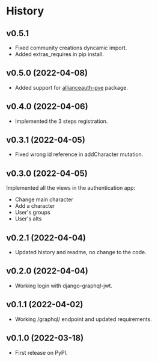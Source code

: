 History
=======

## v0.5.1
* Fixed community creations dyncamic import.
* Added extras_requires in pip install.

## v0.5.0 (2022-04-08)
* Added support for [allianceauth-pve](https://github.com/Maestro-Zacht/allianceauth-pve) package.

## v0.4.0 (2022-04-06)
* Implemented the 3 steps registration.

## v0.3.1 (2022-04-05)
* Fixed wrong id reference in addCharacter mutation.

## v0.3.0 (2022-04-05)
Implemented all the views in the authentication app:
* Change main character
* Add a character
* User's groups
* User's alts

## v0.2.1 (2022-04-04)
* Updated history and readme, no change to the code.

## v0.2.0 (2022-04-04)
* Working login with django-graphql-jwt.
## v0.1.1 (2022-04-02)
* Working /graphql/ endpoint and updated requirements.

## v0.1.0 (2022-03-18)
* First release on PyPI.